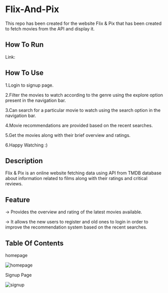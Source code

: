 # Flix-And-Pix
This repo has been created for the website Flix & Pix that has been created to fetch movies from the API and display it.

## How To Run
Link:

## How To Use
1.Login to signup page.

2.Filter the movies to watch according to the genre using the explore option present in the navigation bar.

3.Can search for a particular movie to watch using the search option in the navigation bar.

4.Movie recommendations are provided based on the recent searches.

5.Get the movies along with their brief overview and ratings.

6.Happy Watching :)


##  Description
Flix & Pix is an online website fetching data using API from TMDB database about information related to films along with their ratings and critical reviews.

## Feature
-> Provides the overview and rating of the latest movies available.

-> It allows the new users to register and old ones to login in order to improve the recommendation system based on the recent searches.

## Table Of Contents

homepage


![homepage](https://user-images.githubusercontent.com/102277141/213107285-4f9b0c49-9ed5-40ee-890e-a578d49f97e3.jpeg)


Signup Page




![signup](https://user-images.githubusercontent.com/102277141/213107545-74ddb835-82d1-4a57-b850-7334f4a1807c.jpeg)




